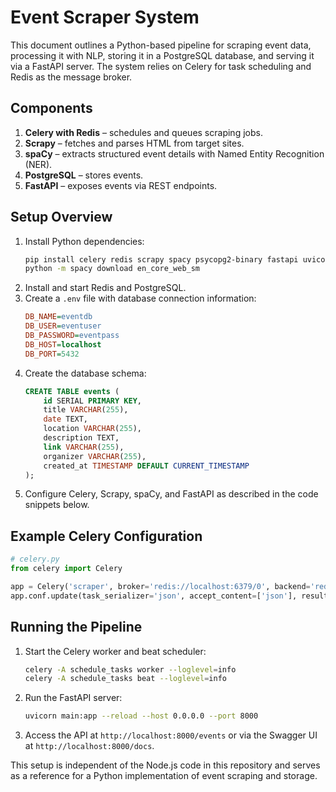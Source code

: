 # Event Scraper System

This document outlines a Python-based pipeline for scraping event data, processing it with NLP, storing it in a PostgreSQL database, and serving it via a FastAPI server. The system relies on Celery for task scheduling and Redis as the message broker.

## Components

1. **Celery with Redis** – schedules and queues scraping jobs.
2. **Scrapy** – fetches and parses HTML from target sites.
3. **spaCy** – extracts structured event details with Named Entity Recognition (NER).
4. **PostgreSQL** – stores events.
5. **FastAPI** – exposes events via REST endpoints.

## Setup Overview

1. Install Python dependencies:
   ```bash
   pip install celery redis scrapy spacy psycopg2-binary fastapi uvicorn python-dotenv
   python -m spacy download en_core_web_sm
   ```
2. Install and start Redis and PostgreSQL.
3. Create a `.env` file with database connection information:
   ```ini
   DB_NAME=eventdb
   DB_USER=eventuser
   DB_PASSWORD=eventpass
   DB_HOST=localhost
   DB_PORT=5432
   ```
4. Create the database schema:
   ```sql
   CREATE TABLE events (
       id SERIAL PRIMARY KEY,
       title VARCHAR(255),
       date TEXT,
       location VARCHAR(255),
       description TEXT,
       link VARCHAR(255),
       organizer VARCHAR(255),
       created_at TIMESTAMP DEFAULT CURRENT_TIMESTAMP
   );
   ```
5. Configure Celery, Scrapy, spaCy, and FastAPI as described in the code snippets below.

## Example Celery Configuration

```python
# celery.py
from celery import Celery

app = Celery('scraper', broker='redis://localhost:6379/0', backend='redis://localhost:6379/1')
app.conf.update(task_serializer='json', accept_content=['json'], result_serializer='json', timezone='UTC', enable_utc=True)
```

## Running the Pipeline

1. Start the Celery worker and beat scheduler:
   ```bash
   celery -A schedule_tasks worker --loglevel=info
   celery -A schedule_tasks beat --loglevel=info
   ```
2. Run the FastAPI server:
   ```bash
   uvicorn main:app --reload --host 0.0.0.0 --port 8000
   ```
3. Access the API at `http://localhost:8000/events` or via the Swagger UI at `http://localhost:8000/docs`.

This setup is independent of the Node.js code in this repository and serves as a reference for a Python implementation of event scraping and storage.
